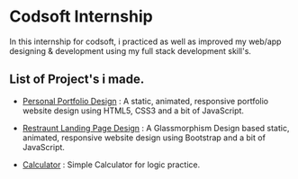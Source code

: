 
# Codsoft Internship

In this internship for codsoft, i practiced as well as improved my web/app designing & development using my full stack development skill's.


## List of Project's i made.

- [Personal Portfolio Design](https://rounaksh.github.io/CodeSoft/Personal-Portfolio) : A static, animated, responsive portfolio website design using HTML5, CSS3 and a bit of JavaScript.

- [Restraunt Landing Page Design](https://rounaksh.github.io/CodeSoft/Restaurant-Landing-Page) : A Glassmorphism Design based static, animated, responsive website design using Bootstrap and a bit of JavaScript.

- [Calculator](https://rounaksh.github.io/CodeSoft/Calculator) : Simple Calculator for logic practice.
